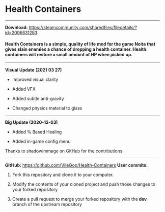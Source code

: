 # Health Containers

---

**Download:** https://steamcommunity.com/sharedfiles/filedetails/?id=2006631283

#### Health Containers is a simple, quality of life mod for the game Noita that gives slain enemies a chance of dropping a health container. Health containers will restore a small amount of HP when picked up.

---

**Visual Update (2021 03 27)**

* Improved visual clarity

* Added VFX

* Added subtle anti-gravity

* Changed physics material to glass

---

**Big Update (2020-12-03)**

* Added % Based Healing

* Added in-game config menu

Thanks to shadowimmage on GitHub for the contributions

---

**GitHub:** https://github.com/VileGoo/Health-Containers
**User commits:**

1) Fork this repository and clone it to your computer.

2) Modify the contents of your cloned project and push those changes to your forked repository

3) Create a pull request to merge your forked repository with the **dev** branch of the upstream repository
